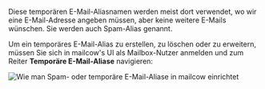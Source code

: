 Diese temporären E-Mail-Aliasnamen werden meist dort verwendet, wo wir eine E-Mail-Adresse angeben müssen, aber keine weitere E-Mails wünschen. Sie werden auch Spam-Alias genannt.

Um ein temporäres E-Mail-Alias zu erstellen, zu löschen oder zu erweitern, müssen Sie sich in mailcow's UI als Mailbox-Nutzer anmelden und zum Reiter **Temporäre E-Mail-Aliase** navigieren:

![Wie man Spam- oder temporäre E-Mail-Aliase in mailcow einrichtet](..images/manual-guides/mailcow-spamalias.de.png)